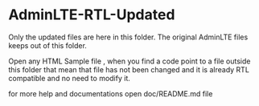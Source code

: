 # AdminLTE-RTL-Updated

Only the updated files are here in this folder. The original AdminLTE files keeps out of this folder.

Open any HTML Sample file , when you find a code point to a file outside this folder that mean that file has not been changed and it is already RTL compatible and no need to modify it.

for more help and documentations open doc/README.md file


